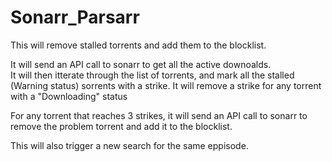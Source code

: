 # Sonarr_Parsarr

This will remove stalled torrents and add them to the blocklist.

It will send an API call to sonarr to get all the active downoalds.  
It will then itterate through the list of torrents, and mark all the stalled (Warning status) sorrents with a strike.
It will remove a strike for any torrent with a "Downloading" status

For any torrent that reaches 3 strikes, it will send an API call to sonarr to remove the problem torrent and add it to the blocklist.

This will also trigger a new search for the same eppisode.
